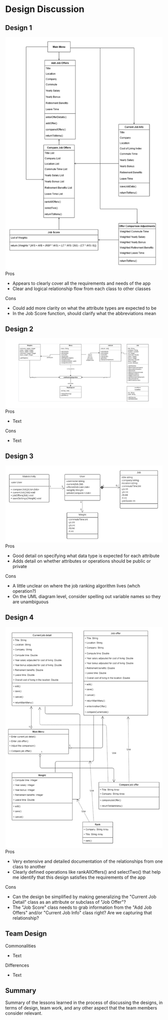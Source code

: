 # Design Discussion  

## Design 1  
![Design 1](./design1.png)  
Pros  
- Appears to clearly cover all the requirements and needs of the app
- Clear and logical relationship flow from each class to other classes

Cons  
- Could add more clarity on what the attribute types are expected to be
- In the Job Score function, should clarify what the abbreviations mean

## Design 2  
![Design 1](./design2.png)  
Pros  
- Text  

Cons  
- Text  

## Design 3  
![Design 1](./design3.png)  
Pros  
- Good detail on specifying what data type is expected for each attribute
- Adds detail on whether attributes or operations should be public or private

Cons  
- A little unclear on where the job ranking algorithm lives (whch operation?)
- On the UML diagram level, consider spelling out variable names so they are unambiguous

## Design 4  
![Design 1](./design4.png)  
Pros  
- Very extensive and detailed documentation of the relationships from one class to another
- Clearly defined operations like rankAllOffers() and selectTwo() that help me identify that this design satisfies the requirements of the app

Cons  
- Can the design be simplified by making generalizing the "Current Job Detail" class as an attribute or subclass of "Job Offer"?
- The "Job Score" class needs to grab information from the "Add Job Offers" and/or "Current Job Info" class right? Are we capturing that relationship?

## Team Design  
Commonalities  
- Text  

Differences  
- Text  

## Summary  
Summary of the lessons learned in the process of discussing the designs, in terms of design, team work, and any other aspect that the team members consider relevant.  